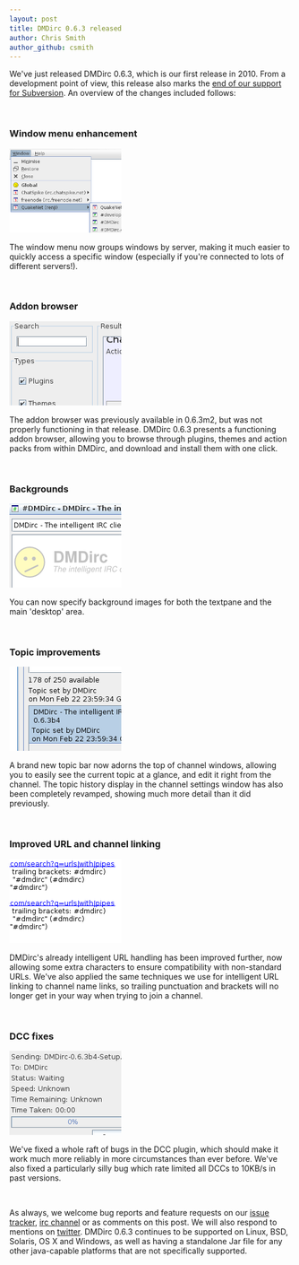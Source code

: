```yaml
---
layout: post
title: DMDirc 0.6.3 released
author: Chris Smith
author_github: csmith
---
```

We've just released DMDirc 0.6.3, which is our first release in 2010. From a development point of view, this release also marks the <a href="{% post_url 2010-01-03-svn-deprecation %}">end of our support for Subversion</a>. An overview of the changes included follows:

<div class="nohomepage" style="clear: both;">&nbsp;</div>

<h3>Window menu enhancement</h3>

![Window menu](/blog-assets/windowmenu.png)

The window menu now groups windows by server, making it much easier to quickly access a specific window (especially if you're connected to lots of different servers!).

<div class="nohomepage" style="clear: both;">&nbsp;</div>

<h3>Addon browser</h3>

![Addon browser](/blog-assets/addonbrowser.png)

The addon browser was previously available in 0.6.3m2, but was not properly functioning in that release. DMDirc 0.6.3 presents a functioning addon browser, allowing you to browse through plugins, themes and action packs from within DMDirc, and download and install them with one click.

<div class="nohomepage" style="clear: both;">&nbsp;</div>

<h3>Backgrounds</h3>

![DMDirc logo as background in a channel](/blog-assets/background.png)

You can now specify background images for both the textpane and the main 'desktop' area.

<div class="nohomepage" style="clear: both;">&nbsp;</div>

<h3>Topic improvements</h3>

![Topics](/blog-assets/topics.png)

A brand new topic bar now adorns the top of channel windows, allowing you to easily see the current topic at a glance, and edit it right from the channel. The topic history display in the channel settings window has also been completely revamped, showing much more detail than it did previously.

<div class="nohomepage" style="clear: both;">&nbsp;</div>

<h3>Improved URL and channel linking</h3>

![Links](/blog-assets/links.png)

DMDirc's already intelligent URL handling has been improved further, now allowing some extra characters to ensure compatibility with non-standard URLs. We've also applied the same techniques we use for intelligent URL linking to channel name links, so trailing punctuation and brackets will no longer get in your way when trying to join a channel.

<div class="nohomepage" style="clear: both;">&nbsp;</div>

<h3>DCC fixes</h3>

![DCC plugin](/blog-assets/dcc.png)

We've fixed a whole raft of bugs in the DCC plugin, which should make it work much more reliably in more circumstances than ever before. We've also fixed a particularly silly bug which rate limited all DCCs to 10KB/s in past versions.

<div class="nohomepage" style="clear: both;">&nbsp;</div>

As always, we welcome bug reports and feature requests on our <a href="http://bugs.dmdirc.com/">issue tracker</a>, <a href="irc://irc.quakenet.org/dmdirc">irc channel</a> or as comments on this post. We will also respond to mentions on <a href="http://twitter.com/dmdirc">twitter</a>. DMDirc 0.6.3 continues to be supported on Linux, BSD, Solaris, OS X and Windows, as well as having a standalone Jar file for any other java-capable platforms that are not specifically supported.